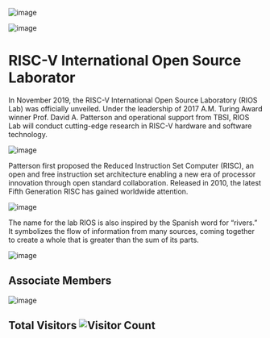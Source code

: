 <!--
**RIOSMPW/RIOSMPW** is a ✨ _special_ ✨ repository because its `README.md` (this file) appears on your GitHub profile.

Here are some ideas to get you started:

- 🔭 I’m currently working on ...
- 🌱 I’m currently learning ...
- 👯 I’m looking to collaborate on ...
- 🤔 I’m looking for help with ...
- 💬 Ask me about ...
- 📫 How to reach me: ...
- 😄 Pronouns: ...
- ⚡ Fun fact: ...
-->

![image](https://github.com/user-attachments/assets/31e29f44-b380-4086-8c8a-4804ca4b242c)


![image](https://github.com/user-attachments/assets/8a81a719-b2fc-4824-8bcc-35d99a0562eb)

 
# RISC-V International Open Source Laborator
 

In November 2019, the RISC-V International Open Source Laboratory (RIOS Lab) was officially unveiled. Under the leadership of 2017 A.M. Turing Award winner Prof. David A. Patterson and operational support from TBSI,  RIOS Lab will conduct cutting-edge research in RISC-V hardware and software technology. 

 
![image](https://github.com/user-attachments/assets/16abb92b-57d7-48a7-a9b3-c2f3bfeb2631)



Patterson first proposed the Reduced Instruction Set Computer (RISC), an open and free instruction set architecture enabling a new era of processor innovation through open standard collaboration. Released in 2010, the latest Fifth Generation RISC has gained worldwide attention.

![image](https://github.com/RIOSMPW/RIOSMPW/assets/109063674/84db4898-7739-475e-a52b-3cd94aba0161)



The name for the lab RIOS is also inspired by the Spanish word for “rivers.” It symbolizes the flow of information from many sources, coming together to create a whole that is greater than the sum of its parts.

![image](https://github.com/RIOSMPW/RIOSMPW/assets/109063674/c2ba2b2c-4383-4b5f-95af-4488802fdbdb)


 
## Associate Members
 

![image](https://github.com/user-attachments/assets/86a57f9d-f05a-4397-beae-601f0d8fd52a)

 
## Total Visitors ![Visitor Count](https://profile-counter.glitch.me/RIOSMPW/count.svg) 




